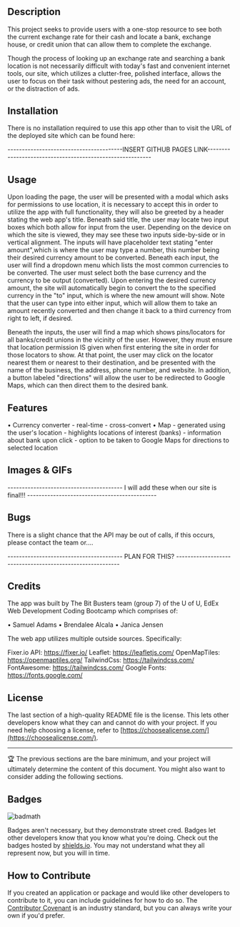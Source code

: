 # <Currency Exchange>

## Description

This project seeks to provide users with a one-stop resource to see both the current exchange rate for their cash and locate a bank, exchange house, or credit union that can allow them to complete the exchange. 

Though the process of looking up an exchange rate and searching a bank location is not necessarily difficult with today's fast and convenient internet tools, our site, which utilizes a clutter-free, polished interface, allows the user to focus on their task without pestering ads, the need for an account, or the distraction of ads. 


## Installation

There is no installation required to use this app other than to visit the URL of the deployed site which can be found here:

----------------------------------------INSERT GITHUB PAGES LINK----------------------------------------------------------

## Usage

Upon loading the page, the user will be presented with a modal which asks for permissions to use location, it is necessary to accept this in order to utilize the app with full functionality, they will also be greeted by a header stating the web app's title. Beneath said title, the user may locate two input boxes which both allow for input from the user. Depending on the device on which the site is viewed, they may see these two inputs side-by-side or in vertical alignment. The inputs will have placeholder text stating "enter amount",which is where the user may type a number, this number being their desired currency amount to be converted. Beneath each input, the user will find a dropdown menu which lists the most common currencies to be converted. The user must select both the base currency and the currency to be output (converted). Upon entering the desired currency amount, the site will automatically begin to convert the to the specified currency in the "to" input, which is where the new amount will show. Note that the user can type into either input, which will allow them to take an amount recently converted and then change it back to a third currency from right to left, if desired. 

Beneath the inputs, the user will find a map which shows pins/locators for all banks/credit unions in the vicinity of the user. However, they must ensure that location permission IS given when first entering the site in order for those locators to show. At that point, the user may click on the locator nearest them or nearest to their destination, and be presented with the name of the business, the address, phone number, and website. In addition, a button labeled "directions" will allow the user to be redirected to Google Maps, which can then direct them to the desired bank. 

## Features

• Currency converter
    - real-time
    - cross-convert
• Map
    - generated using the user's location
    - highlights locations of interest (banks)
    - information about bank upon click
    - option to be taken to Google Maps for directions to selected location

## Images & GIFs

---------------------------------------- I will add these when our site is final!!! ---------------------------------------------

## Bugs

There is a slight chance that the API may be out of calls, if this occurs, please contact the team or....

---------------------------------------- PLAN FOR THIS? ----------------------------------------------------------

## Credits
 
 The app was built by The Bit Busters team (group 7) of the U of U, EdEx Web Development Coding Bootcamp which comprises of: 

 • Samuel Adams
 • Brendalee Alcala
 • Janica Jensen

 The web app utilizes multiple outside sources. Specifically: 
 
 Fixer.io API: https://fixer.io/
 Leaflet: https://leafletjs.com/
 OpenMapTiles: https://openmaptiles.org/
 TailwindCss: https://tailwindcss.com/
 FontAwesome: https://tailwindcss.com/
 Google Fonts: https://fonts.google.com/
 

## License

The last section of a high-quality README file is the license. This lets other developers know what they can and cannot do with your project. If you need help choosing a license, refer to [https://choosealicense.com/](https://choosealicense.com/).

---

🏆 The previous sections are the bare minimum, and your project will ultimately determine the content of this document. You might also want to consider adding the following sections.

## Badges

![badmath](https://img.shields.io/github/languages/top/nielsenjared/badmath)

Badges aren't necessary, but they demonstrate street cred. Badges let other developers know that you know what you're doing. Check out the badges hosted by [shields.io](https://shields.io/). You may not understand what they all represent now, but you will in time.



## How to Contribute

If you created an application or package and would like other developers to contribute to it, you can include guidelines for how to do so. The [Contributor Covenant](https://www.contributor-covenant.org/) is an industry standard, but you can always write your own if you'd prefer.

